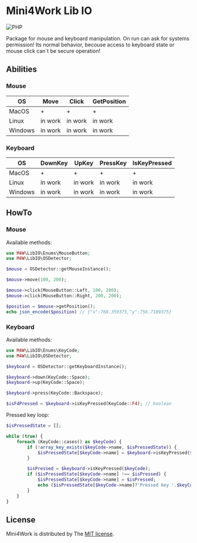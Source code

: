 # Mini4Work Lib IO

![PHP](https://img.shields.io/badge/PHP-^8.3-%23777BB4)

Package for mouse and keyboard manipulation.
On run can ask for systems permission! Its normal behavior, becouse access to keyboard state or mouse click can`t be secure operation!

## Abilities

### Mouse
| OS      | Move    | Click   | GetPosition |
|---------|---------|---------|-------------|
| MacOS   | +       | +       | +           |
| Linux   | in work | in work | in work     |
| Windows | in work | in work | in work     |

### Keyboard
| OS      | DownKey | UpKey   | PressKey | IsKeyPressed |
|---------|---------|---------|----------|--------------|
| MacOS   | +       | +       | +        | +            |
| Linux   | in work | in work | in work  | in work      |
| Windows | in work | in work | in work  | in work      |

## HowTo

### Mouse

Available methods:

```php
use M4W\LibIO\Enums\MouseButton;
use M4W\LibIO\OSDetector;

$mouse = OSDetector::getMouseInstance();

$mouse->move(100, 200);

$mouse->click(MouseButton::Left, 100, 200);
$mouse->click(MouseButton::Right, 200, 200);

$position = $mouse->getPosition();
echo json_encode($position) // {"x":768.359375,"y":756.7109375}
```

### Keyboard

Available methods:

```php
use M4W\LibIO\Enums\KeyCode;
use M4W\LibIO\OSDetector;

$keyboard = OSDetector::getKeyboardInstance();

$keyboard->down(KeyCode::Space);
$keyboard->up(KeyCode::Space);

$keyboard->press(KeyCode::Backspace);

$isF4Pressed = $keyboard->isKeyPressed(KeyCode::F4); // boolean
```

Pressed key loop:

```php
$isPressedState = [];

while (true) {
    foreach (KeyCode::cases() as $keyCode) {
        if (!array_key_exists($keyCode->name, $isPressedState)) {
            $isPressedState[$keyCode->name] = $keyboard->isKeyPressed($keyCode);
        }

        $isPressed = $keyboard->isKeyPressed($keyCode);
        if ($isPressedState[$keyCode->name] !== $isPressed) {
            $isPressedState[$keyCode->name] = $isPressed;
            echo ($isPressedState[$keyCode->name]?'Pressed key '.$keyCode->name:'Released key '.$keyCode->name).PHP_EOL;
        }
    }
}
```

## License
Mini4Work is distributed by The [MIT license](https://opensource.org/licenses/MIT).
